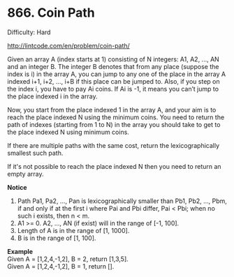 # 866. Coin Path

Difficulty: Hard

http://lintcode.com/en/problem/coin-path/

Given an array A (index starts at 1) consisting of N integers: A1, A2, ..., AN and an integer B. The integer B denotes that from any place (suppose the index is i) in the array A, you can jump to any one of the place in the array A indexed i+1, i+2, …, i+B if this place can be jumped to. Also, if you step on the index i, you have to pay Ai coins. If Ai is -1, it means you can’t jump to the place indexed i in the array.

Now, you start from the place indexed 1 in the array A, and your aim is to reach the place indexed N using the minimum coins. You need to return the path of indexes (starting from 1 to N) in the array you should take to get to the place indexed N using minimum coins.

If there are multiple paths with the same cost, return the lexicographically smallest such path.

If it's not possible to reach the place indexed N then you need to return an empty array.

**Notice**  
1. Path Pa1, Pa2, ..., Pan is lexicographically smaller than Pb1, Pb2, ..., Pbm, if and only if at the first i where Pai and Pbi differ, Pai < Pbi; when no such i exists, then n < m.
2. A1 >= 0. A2, ..., AN (if exist) will in the range of [-1, 100].
3. Length of A is in the range of [1, 1000].
4. B is in the range of [1, 100].

**Example**  
Given A = [1,2,4,-1,2], B = 2, return [1,3,5].  
Given A = [1,2,4,-1,2], B = 1, return [].